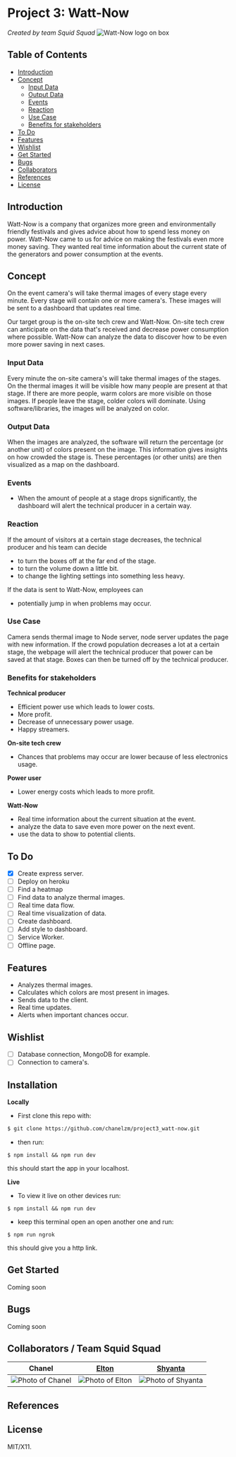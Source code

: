 # Project 3: Watt-Now
*Created by team Squid Squad*
![Watt-Now logo on box](http://www.watt-now.nl/wp-content/uploads/2015/02/cropped-header_now.png)
## Table of Contents
- [Introduction](#introduction)
- [Concept](#concept)
    - [Input Data](#input-data)
    - [Output Data](#output-data)
    - [Events](#events)
    - [Reaction](#reaction)
    - [Use Case](#use-case)
    - [Benefits for stakeholders](#benefits-for-stakeholders)
- [To Do](#to-do)
- [Features](#features)
- [Wishlist](#wishlist)
- [Get Started](#get-started)
- [Bugs](#bugs)
- [Collaborators](#collaborators)
- [References](#references)
- [License](#license)

## Introduction
Watt-Now is a company that organizes more green and environmentally friendly festivals and gives advice about how to spend less money on power. Watt-Now came to us for advice on making the festivals even more money saving. They wanted real time information about the current state of the generators and power consumption at the events.

## Concept
On the event camera's will take thermal images of every stage every minute. Every stage will contain one or more camera's. These images will be sent to a dashboard that updates real time.

Our target group is the on-site tech crew and Watt-Now. On-site tech crew can anticipate on the data that's received and decrease power consumption where possible. Watt-Now can analyze the data to discover how to be even more power saving in next cases.

### Input Data
Every minute the on-site camera's will take thermal images of the stages. On the thermal images it will be visible how many people are present at that stage. If there are more people, warm colors are more visible on those images. If people leave the stage, colder colors will dominate. Using software/libraries, the images will be analyzed on color.

### Output Data
When the images are analyzed, the software will return the percentage (or another unit) of colors present on the image. This information gives insights on how crowded the stage is. These percentages (or other units) are then visualized as a map on the dashboard.

### Events
- When the amount of people at a stage drops significantly, the dashboard will alert the technical producer in a certain way.

### Reaction
If the amount of visitors at a certain stage decreases, the technical producer and his team can decide
- to turn the boxes off at the far end of the stage.
- to turn the volume down a little bit.
- to change the lighting settings into something less heavy.

If the data is sent to Watt-Now, employees can
- potentially jump in when problems may occur.

### Use Case
Camera sends thermal image to Node server, node server updates the page with new information. If the crowd population decreases a lot at a certain stage, the webpage will alert the technical producer that power can be saved at that stage. Boxes can then be turned off by the technical producer.

### Benefits for stakeholders
**Technical producer**
- Efficient power use which leads to lower costs.
- More profit.
- Decrease of unnecessary power usage.
- Happy streamers.

**On-site tech crew**
- Chances that problems may occur are lower because of less electronics usage.

**Power user**
- Lower energy costs which leads to more profit.

**Watt-Now**
- Real time information about the current situation at the event.
- analyze the data to save even more power on the next event.
- use the data to show to potential clients.

## To Do
- [x] Create express server.
- [ ] Deploy on heroku
- [ ] Find a heatmap
- [ ] Find data to analyze thermal images.
- [ ] Real time data flow.
- [ ] Real time visualization of data.
- [ ] Create dashboard.
- [ ] Add style to dashboard.
- [ ] Service Worker.
- [ ] Offline page.

## Features
- Analyzes thermal images.
- Calculates which colors are most present in images.
- Sends data to the client.
- Real time updates.
- Alerts when important chances occur.

## Wishlist
- [ ] Database connection, MongoDB for example.
- [ ] Connection to camera's.

## Installation
**Locally**
- First clone this repo with:
```txt
$ git clone https://github.com/chanelzm/project3_watt-now.git
```

- then run:
```
$ npm install && npm run dev
```
this should start the app in your localhost.

**Live**

- To view it live on other devices run:
```
$ npm install && npm run dev
```
- keep this terminal open an open another one and run:
```
$ npm run ngrok
```
this should give you a http link.

## Get Started
Coming soon

## Bugs
Coming soon

## Collaborators / Team Squid Squad
Chanel | [Elton](https://github.com/eltongonc) | [Shyanta](https://github.com/shyanta)
--- | --- | ---
![Photo of Chanel](https://avatars1.githubusercontent.com/u/8983611?v=3&s=180)|![Photo of Elton](https://avatars0.githubusercontent.com/u/14180132?v=3&s=180)| ![Photo of Shyanta](https://avatars1.githubusercontent.com/u/14178013?v=3&s=200)

## References

## License
MIT/X11.
